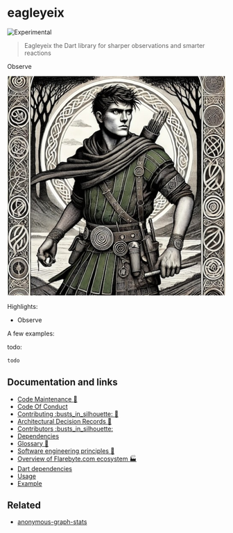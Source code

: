 # eagleyeix

![Experimental](https://img.shields.io/badge/status-experimental-blue)

> Eagleyeix the Dart library for sharper observations and smarter
> reactions

Observe

![Hero image for eagleyeix](doc/eagleyeix.jpeg)

Highlights:

-   Observe

A few examples:

todo:

```dart
todo
```

## Documentation and links

-   [Code Maintenance :wrench:](MAINTENANCE.md)
-   [Code Of Conduct](CODE_OF_CONDUCT.md)
-   [Contributing :busts\_in\_silhouette: :construction:](CONTRIBUTING.md)
-   [Architectural Decision Records :memo:](DECISIONS.md)
-   [Contributors
    :busts\_in\_silhouette:](https://github.com/flarebyte/eagleyeix/graphs/contributors)
-   [Dependencies](https://github.com/flarebyte/eagleyeix/network/dependencies)
-   [Glossary
    :book:](https://github.com/flarebyte/overview/blob/main/GLOSSARY.md)
-   [Software engineering principles
    :gem:](https://github.com/flarebyte/overview/blob/main/PRINCIPLES.md)
-   [Overview of Flarebyte.com ecosystem
    :factory:](https://github.com/flarebyte/overview)
-   [Dart dependencies](DEPENDENCIES.md)
-   [Usage](USAGE.md)
-   [Example](example/example.dart)

## Related

-   [anonymous-graph-stats](https://github.com/flarebyte/anonymous-graph-stats)
